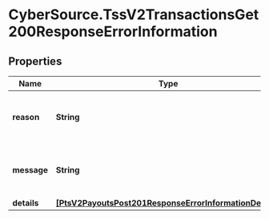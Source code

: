 # CyberSource.TssV2TransactionsGet200ResponseErrorInformation

## Properties
Name | Type | Description | Notes
------------ | ------------- | ------------- | -------------
**reason** | **String** | The description for this field is not available. | [optional] 
**message** | **String** | The description for this field is not available. | [optional] 
**details** | [**[PtsV2PayoutsPost201ResponseErrorInformationDetails]**](PtsV2PayoutsPost201ResponseErrorInformationDetails.md) |  | [optional] 


